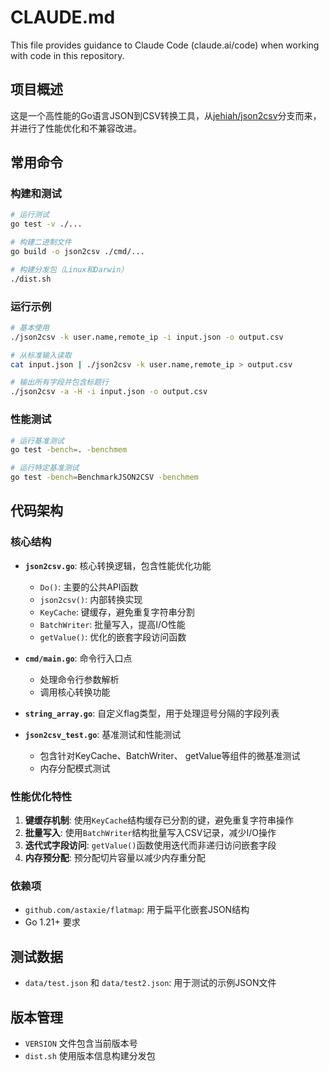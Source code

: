 # CLAUDE.md

This file provides guidance to Claude Code (claude.ai/code) when working with code in this repository.

## 项目概述

这是一个高性能的Go语言JSON到CSV转换工具，从[jehiah/json2csv](https://github.com/jehiah/json2csv)分支而来，并进行了性能优化和不兼容改进。

## 常用命令

### 构建和测试
```bash
# 运行测试
go test -v ./...

# 构建二进制文件
go build -o json2csv ./cmd/...

# 构建分发包（Linux和Darwin）
./dist.sh
```

### 运行示例
```bash
# 基本使用
./json2csv -k user.name,remote_ip -i input.json -o output.csv

# 从标准输入读取
cat input.json | ./json2csv -k user.name,remote_ip > output.csv

# 输出所有字段并包含标题行
./json2csv -a -H -i input.json -o output.csv
```

### 性能测试
```bash
# 运行基准测试
go test -bench=. -benchmem

# 运行特定基准测试
go test -bench=BenchmarkJSON2CSV -benchmem
```

## 代码架构

### 核心结构
- **`json2csv.go`**: 核心转换逻辑，包含性能优化功能
  - `Do()`: 主要的公共API函数
  - `json2csv()`: 内部转换实现
  - `KeyCache`: 键缓存，避免重复字符串分割
  - `BatchWriter`: 批量写入，提高I/O性能
  - `getValue()`: 优化的嵌套字段访问函数

- **`cmd/main.go`**: 命令行入口点
  - 处理命令行参数解析
  - 调用核心转换功能

- **`string_array.go`**: 自定义flag类型，用于处理逗号分隔的字段列表

- **`json2csv_test.go`**: 基准测试和性能测试
  - 包含针对KeyCache、BatchWriter、 getValue等组件的微基准测试
  - 内存分配模式测试

### 性能优化特性

1. **键缓存机制**: 使用`KeyCache`结构缓存已分割的键，避免重复字符串操作
2. **批量写入**: 使用`BatchWriter`结构批量写入CSV记录，减少I/O操作
3. **迭代式字段访问**: `getValue()`函数使用迭代而非递归访问嵌套字段
4. **内存预分配**: 预分配切片容量以减少内存重分配

### 依赖项
- `github.com/astaxie/flatmap`: 用于扁平化嵌套JSON结构
- Go 1.21+ 要求

## 测试数据
- `data/test.json` 和 `data/test2.json`: 用于测试的示例JSON文件

## 版本管理
- `VERSION` 文件包含当前版本号
- `dist.sh` 使用版本信息构建分发包